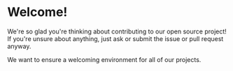 # Welcome!
We're so glad you're thinking about contributing to our open source project!
If you're unsure about anything, just ask or submit the issue or pull request anyway.

We want to ensure a welcoming environment for all of our projects.
